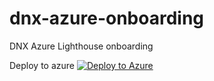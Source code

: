 # dnx-azure-onboarding
DNX Azure Lighthouse onboarding


Deploy to azure
[![Deploy to Azure](https://aka.ms/deploytoazurebutton )](https://portal.azure.com/#create/Microsoft.Template/uri/https%3A%2F%2Fraw.githubusercontent.com%2FDNXLabs%2Fdnx-azure-onboarding%2Frefs%2Fheads%2Fmain%2Flighthouse-onboarding.json )

